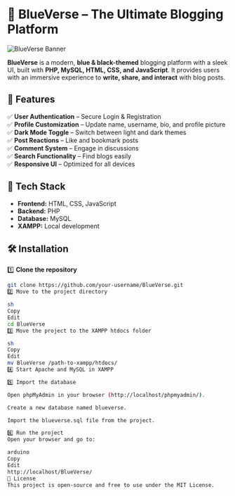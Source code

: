 # 🚀 BlueVerse – The Ultimate Blogging Platform  

![BlueVerse Banner](https://via.placeholder.com/1000x300?text=BlueVerse+-+Blogging+Redefined)  

**BlueVerse** is a modern, **blue & black-themed** blogging platform with a sleek UI, built with **PHP, MySQL, HTML, CSS, and JavaScript**. It provides users with an immersive experience to **write, share, and interact** with blog posts.  

## 🌟 Features  
✅ **User Authentication** – Secure Login & Registration  
✅ **Profile Customization** – Update name, username, bio, and profile picture  
✅ **Dark Mode Toggle** – Switch between light and dark themes  
✅ **Post Reactions** – Like and bookmark posts  
✅ **Comment System** – Engage in discussions  
✅ **Search Functionality** – Find blogs easily  
✅ **Responsive UI** – Optimized for all devices  

## 🎨 Tech Stack  
- **Frontend:** HTML, CSS, JavaScript  
- **Backend:** PHP  
- **Database:** MySQL  
- **XAMPP:** Local development  

## 🛠 Installation  

1️⃣ **Clone the repository**  
```sh
git clone https://github.com/your-username/BlueVerse.git
2️⃣ Move to the project directory

sh
Copy
Edit
cd BlueVerse
3️⃣ Move the project to the XAMPP htdocs folder

sh
Copy
Edit
mv BlueVerse /path-to-xampp/htdocs/
4️⃣ Start Apache and MySQL in XAMPP

5️⃣ Import the database

Open phpMyAdmin in your browser (http://localhost/phpmyadmin/).

Create a new database named blueverse.

Import the blueverse.sql file from the project.

6️⃣ Run the project
Open your browser and go to:

arduino
Copy
Edit
http://localhost/BlueVerse/
📜 License
This project is open-source and free to use under the MIT License.
